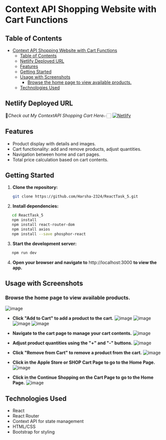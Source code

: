# Context API Shopping Website with Cart Functions

## Table of Contents

- [Context API Shopping Website with Cart Functions](#context-api-shopping-website-with-cart-functions)
  - [Table of Contents](#table-of-contents)
  - [Netlify Deployed URL](#netlify-deployed-url)
  - [Features](#features)
  - [Getting Started](#getting-started)
  - [Usage with Screenshots](#usage-with-screenshots)
    - [Browse the home page to view available products.](#browse-the-home-page-to-view-available-products)
  - [Technologies Used](#technologies-used)
 
## Netlify Deployed URL

🔸*Check out My ContextAPI Shopping Cart  Here*👉🏻 [![Netlify](https://img.shields.io/badge/netlify-%23000000.svg?style=for-the-badge&logo=netlify&logoColor=#00C7B7)](https://contextapi-react-task-5.netlify.app)

## Features

- Product display with details and images.
- Cart functionality: add and remove products, adjust quantities.
- Navigation between home and cart pages.
- Total price calculation based on cart contents.

## Getting Started

1. **Clone the repository:**

   ```bash
   git clone https://github.com/Harsha-2324/ReactTask_5.git

   ```

2. **Install dependencies:**

```bash
   cd ReactTask_5
   npm install 
   npm install react-router-dom
   npm install axios
   npm install --save phosphor-react
```

3. **Start the development server:**

```bash
   npm run dev
```

4. **Open your browser and navigate to** http://localhost:3000 **to view the app.**

## Usage with Screenshots

### Browse the home page to view available products.
 ![image](./public/image/Output_Screenshot/Screenshot%20(135).png)

- **Click "Add to Cart" to add a product to the cart.**
 ![image](./public/image/Output_Screenshot/Screenshot%20(136).png)
 ![image](./public/image/Output_Screenshot/Screenshot%20(137).png)
 ![image](./public/image/Output_Screenshot/Screenshot%20(138).png)
 ![image](./public/image/Output_Screenshot/Screenshot%20(139).png)

- **Navigate to the cart page to manage your cart contents.**
 ![image](./public/image/Output_Screenshot/Screenshot%20(140).png)
 
- **Adjust product quantities using the "+" and "-" buttons.**
 ![image](./public/image/Output_Screenshot/Screenshot%20(140).png)
  
- **Click "Remove from Cart" to remove a product from the cart.**
 ![image](./public/image/Output_Screenshot/Screenshot%20(141).png)
  
- **Click in the Apple Store or SHOP Cart Page to go to the Home Page.** 
 ![image](./public/image/Output_Screenshot/Screenshot%20(135).png)

- **Click in the Continue Shopping on the Cart Page to go to the Home Page.**
 ![image](./public/image/Output_Screenshot/Screenshot%20(135).png)

## Technologies Used

- React
- React Router
- Context API for state management
- HTML/CSS
- Bootstrap for styling